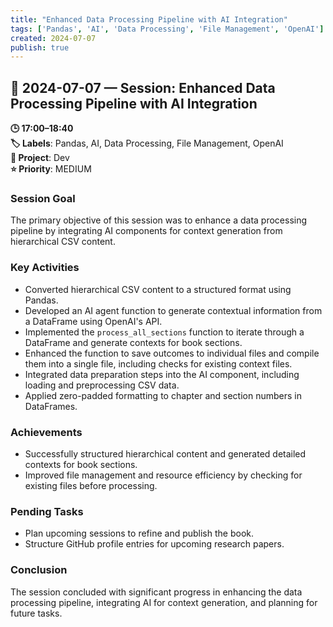 ```yaml
---
title: "Enhanced Data Processing Pipeline with AI Integration"
tags: ['Pandas', 'AI', 'Data Processing', 'File Management', 'OpenAI']
created: 2024-07-07
publish: true
---
```


## 📅 2024-07-07 — Session: Enhanced Data Processing Pipeline with AI Integration

**🕒 17:00–18:40**  
**🏷️ Labels**: Pandas, AI, Data Processing, File Management, OpenAI  
**📂 Project**: Dev  
**⭐ Priority**: MEDIUM  


### Session Goal
The primary objective of this session was to enhance a data processing pipeline by integrating AI components for context generation from hierarchical CSV content.

### Key Activities
- Converted hierarchical CSV content to a structured format using Pandas.
- Developed an AI agent function to generate contextual information from a DataFrame using OpenAI's API.
- Implemented the `process_all_sections` function to iterate through a DataFrame and generate contexts for book sections.
- Enhanced the function to save outcomes to individual files and compile them into a single file, including checks for existing context files.
- Integrated data preparation steps into the AI component, including loading and preprocessing CSV data.
- Applied zero-padded formatting to chapter and section numbers in DataFrames.

### Achievements
- Successfully structured hierarchical content and generated detailed contexts for book sections.
- Improved file management and resource efficiency by checking for existing files before processing.

### Pending Tasks
- Plan upcoming sessions to refine and publish the book.
- Structure GitHub profile entries for upcoming research papers.

### Conclusion
The session concluded with significant progress in enhancing the data processing pipeline, integrating AI for context generation, and planning for future tasks.
